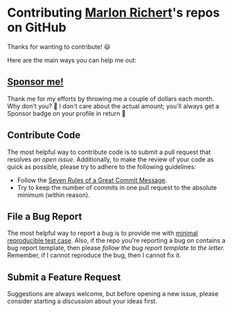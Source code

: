 # Contributing [Marlon Richert](https://github.com/marlonrichert)'s repos on GitHub

Thanks for wanting to contribute! 😃

Here are the main ways you can help me out:

## [Sponsor me!](https://github.com/sponsors/marlonrichert)
Thank me for my efforts by throwing me a couple of dollars each month. Why don't you? 🙂 I don't care about the actual amount; you'll always get a Sponsor badge on your profile in return 💝  

## Contribute Code
The most helpful way to contribute code is to submit a pull request that resolves *an open issue.* Additionally, to make the review of your code as quick as possible, please try to adhere to the following guidelines:
  * Follow the [Seven Rules of a Great Commit Message](https://cbea.ms/git-commit/#seven-rules).
  * Try to keep the number of commits in one pull request to the absolute minimum (within reason).
  
## File a Bug Report
The most helpful way to report a bug is to provide me with [minimal reproducible test case](https://stackoverflow.com/help/minimal-reproducible-example). Also, if the repo you're reporting a bug on contains a bug report template, then please *follow the bug report template to the letter.* Remember, if I cannot reproduce the bug, then I cannot fix it.

## Submit a Feature Request
Suggestions are always welcome, but before opening a new issue, please consider starting a *discussion* about your ideas first. 
